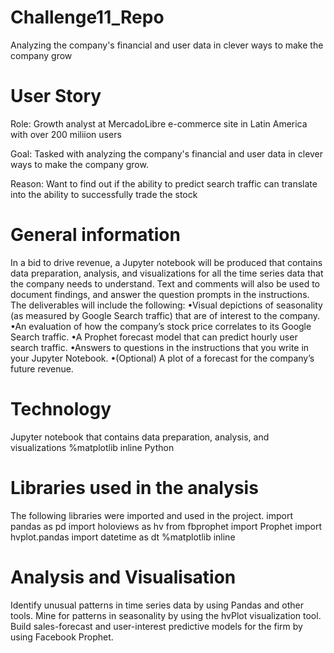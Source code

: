 # Challenge11_Repo
Analyzing the company's financial and user data in clever ways to make the company grow

# User Story
Role: Growth analyst at MercadoLibre e-commerce site in Latin America with over 200 miliion users

Goal: Tasked with analyzing the company's financial and user data in clever ways to make the company grow.

Reason: Want to find out if the ability to predict search traffic can translate into the ability to successfully trade the stock


# General information 
In a bid to drive revenue, a Jupyter notebook will be produced that contains data preparation, analysis, and visualizations for all the time series data that the company needs to understand. Text and comments will also be used to document findings, and answer the question prompts in the instructions.
The deliverables will include the following:
•Visual depictions of seasonality (as measured by Google Search traffic) that are of interest to the company.
•An evaluation of how the company’s stock price correlates to its Google Search traffic.
•A Prophet forecast model that can predict hourly user search traffic.
•Answers to questions in the instructions that you write in your Jupyter Notebook.
•(Optional) A plot of a forecast for the company’s future revenue.

# Technology
Jupyter notebook that contains data preparation, analysis, and visualizations 
%matplotlib inline
Python

# Libraries used in the analysis
The following libraries were imported and used in the project.
import pandas as pd
import holoviews as hv
from fbprophet import Prophet
import hvplot.pandas
import datetime as dt
%matplotlib inline

# Analysis and Visualisation
Identify unusual patterns in time series data by using Pandas and other tools.
Mine for patterns in seasonality by using the hvPlot visualization tool.
Build sales-forecast and user-interest predictive models for the firm by using Facebook Prophet.